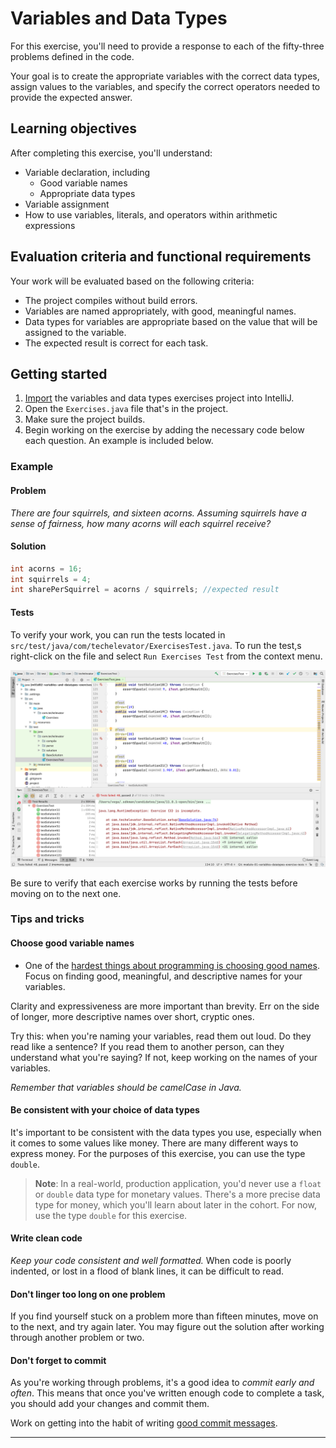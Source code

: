 # Variables and Data Types

For this exercise, you'll need to provide a response to each of the fifty-three problems defined in the code.

Your goal is to create the appropriate variables with the correct data types, assign values to the variables, and specify the correct operators needed to provide the expected answer.

## Learning objectives

After completing this exercise, you'll understand:

* Variable declaration, including
    * Good variable names
    * Appropriate data types
* Variable assignment
* How to use variables, literals, and operators within arithmetic expressions

## Evaluation criteria and functional requirements

Your work will be evaluated based on the following criteria:

* The project compiles without build errors.
* Variables are named appropriately, with good, meaningful names.
* Data types for variables are appropriate based on the value that will be assigned to the variable.
* The expected result is correct for each task.

## Getting started

1. [Import](https://book.techelevator.com/v2_3/content/guides/intellij.html#import-a-project) the variables and data types exercises project into IntelliJ.
2. Open the `Exercises.java` file that's in the project.
3. Make sure the project builds.
4. Begin working on the exercise by adding the necessary code below each question. An example is included below.

### Example

#### Problem

*There are four squirrels, and sixteen acorns. Assuming squirrels have a sense of fairness, how many acorns will each squirrel receive?*

#### Solution

```java
int acorns = 16;
int squirrels = 4;
int sharePerSquirrel = acorns / squirrels; //expected result
```

#### Tests

To verify your work, you can run the tests located in `src/test/java/com/techelevator/ExercisesTest.java`. To run the test,s right-click on the file and select `Run Exercises Test` from the context menu.

![Running Exercise Tests](./running_exercise_tests.png)

Be sure to verify that each exercise works by running the tests before moving on to the next one.

### Tips and tricks

#### Choose good variable names

* One of the [hardest things about programming is choosing good names][naming-things-is-hard]. Focus on finding good, meaningful, and descriptive names for your variables.

Clarity and expressiveness are more important than brevity. Err on the side of longer, more descriptive names over short, cryptic ones.

Try this: when you're naming your variables, read them out loud. Do they read like a sentence? If you read them to another person, can they understand what you're saying? If not, keep working on the names of your variables.

*Remember that variables should be camelCase in Java.*

#### Be consistent with your choice of data types

It's important to be consistent with the data types you use, especially when it comes to some values like money. There are many different ways to express money. For the purposes of this exercise, you can use the type `double`.

> **Note**: In a real-world, production application, you'd never use a `float` or `double` data type for monetary values. There's a more precise data type for money, which you'll learn about later in the cohort. For now, use the type `double` for this exercise.

#### Write clean code

*Keep your code consistent and well formatted.* When code is poorly indented, or lost in a flood of blank lines, it can be difficult to read.

#### Don't linger too long on one problem

If you find yourself stuck on a problem more than fifteen minutes, move on to the next, and try again later. You may figure out the solution after working through another problem or two.

#### Don't forget to commit

As you're working through problems, it's a good idea to *commit early and often*. This means that once you've written enough code to complete a task, you should add your changes and commit them.

Work on getting into the habit of writing [good commit messages][good-commit-messages].

---

[good-commit-messages]: https://chris.beams.io/posts/git-commit/
[naming-things-is-hard]: https://hilton.org.uk/blog/why-naming-things-is-hard
